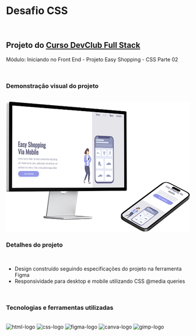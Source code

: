 <h1>Desafio CSS</h1>

<br>

<h2>Projeto do <a href="https://rodolfomori.com.br/devclub" target="_blank">Curso DevClub Full Stack</a></h2>

<p>Módulo: Iniciando no Front End - Projeto Easy Shopping - CSS Parte 02</p>

<br>

<h3>Demonstração visual do projeto</h3>

<br>

<img src="https://github.com/dbarreiro19/projeto-easy-shop/blob/master/assets/easy-shop-readme-img.png?raw=true" alt="demo-projeto-easy-shopping">

<br>

<h3>Detalhes do projeto</h3>

<br>

<ul>
  <li>Design construído seguindo especificações do projeto na ferramenta Figma</li>
  <li>Responsividade para desktop e mobile utilizando CSS @media queries</li>
</ul>

<br>

<h3>Tecnologias e ferramentas utilizadas</h3>

<br>

<img src="https://img.shields.io/badge/HTML5-E34F26?style=for-the-badge&logo=html5&logoColor=white" alt="html-logo">
<img src="https://img.shields.io/badge/CSS3-1572B6?style=for-the-badge&logo=css3&logoColor=white" alt="css-logo">  
<img src="https://img.shields.io/badge/Figma-F24E1E?style=for-the-badge&logo=figma&logoColor=white" alt="figma-logo">
<img src="https://img.shields.io/badge/Canva-%2300C4CC.svg?&style=for-the-badge&logo=Canva&logoColor=white" alt="canva-logo">
<img src="https://img.shields.io/badge/gimp-5C5543?style=for-the-badge&logo=gimp&logoColor=white" alt="gimp-logo">
